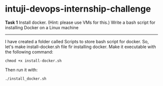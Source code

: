 # intuji-devops-internship-challenge
**Task 1**  Install docker. (Hint: please use VMs for this.) Write a bash script for installing Docker on a Linux machine
___
I have created a folder called Scripts to store bash script for docker.
So, let's make install-docker.sh file fir installing docker.
Make it executable with the following command:
```  
chmod +x install-docker.sh
```
Then run it with:
```
./install_docker.sh
```

